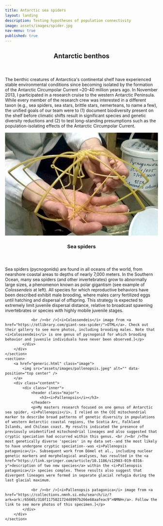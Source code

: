 ```yaml
---
title: Antarctic sea spiders
layout: landing
description: Testing hypotheses of population connectivity
image: assets/images/spider.jpg
nav-menu: true
published: true
---
```


<!-- Main -->
<div id="main">

<!-- One -->
<section id="one">
	<div class="inner">
		<header class="major">
			<h2>Antarctic benthos</h2>
		</header>
		<p>The benthic creatures of Antarctica's continental shelf have experienced stable environmental conditions since becoming isolated by the formation of the Antarctic Circumpolar Current ~20-40 million years ago. In November 2013, I participated in a research cruise to the western Antarctic Peninsula. While every member of the research crew was interested in a different taxon (e.g., sea spiders, sea stars, brittle stars, nemerteans, to name a few), the unified goals of our team were to (1) document biodiversity present on the shelf before climatic shifts result in significant species and genetic diversity reductions and (2) to test long-standing presumptions such as the population-isolating effects of the Antarctic Circumpolar Current. </p>
	</div>
</section>

<!-- Two -->
<section id="two" class="spotlights">
	<section>
		<a href="generic.html" class="image">
			<img src="assets/images/coloss.jpg" alt="" data-position="center center" />
		</a>
		<div class="content">
			<div class="inner">
				<header class="major">
					<h3>Sea spiders</h3>
				</header>
				<p>Sea spiders (pycnogonids) are found in all oceans of the world, from nearshore coastal areas to depths of nearly 7,000 meters. In the Southern Ocean, many sea spiders (and other invertebrates) grow to abnormally large sizes, a phenomenon known as polar gigantism (see example of <i>Colossendeis</i> at left). All species for which reproductive behaviors have been described exhibit male brooding, where males carry fertilized eggs until hatching and dispersal of offspring. This strategy is expected to extremely limit juvenile dispersal distance, relative to broadcast spawning invertebrates or species with highly mobile juvenile stages.
				
				<br /><br />[<i>Colossendeis</i> image from <a href="https://otlibrary.com/giant-sea-spider/">OTML</a>. Check out their gallery to see more photos, including brooding males. Note that <i>Colossendeis</i> is one genus of pycnogonid for which brooding behavior and juvenile individuals have never been observed.]</p>
			</div>
		</div>
	</section>
	<section>
		<a href="generic.html" class="image">
			<img src="assets/images/pallenopsis.jpeg" alt="" data-position="top center" />
		</a>
		<div class="content">
			<div class="inner">
				<header class="major">
					<h3><i>Pallenopsis</i></h3>
				</header>
				<p>My masters research focused on one genus of Antarctic sea spider, <i>Pallenopsis</i>. I relied on the COI mitochondrial marker to describe broad patterns of genetic diversity in populations of western Antarctic coastal regions, the Scotia Arc, Falkland Islands, and Chilean coast. My results indicated the presence of previously unidentified mitochondrial lineages and also suggested that cryptic speciation had occurred within this genus. <br /><br />The most genetically diverse 'species' in my data set--and the most likely to have undergone cryptic speciation--was <i>Pallenopsis patagonica</i>. Subsequent work from Dömel et al., including nuclear genetic markers and morphological analyses, has resulted in the <a href="https://link.springer.com/article/10.1186/s12983-019-0316-y">description of two new species</a> within the <i>Pallenopsis patagonica</i> species complex. These results also suggest that divergent lineages were formed in separate glacial refugia during the last glacial maximum.
				
				<br /><br />[<i>Pallenopsis patagonica</i> image from <a href="https://collections.nmnh.si.edu/search/iz/?ark=ark:/65665/310f1175021724d8997b266e68aafeac9">NMNH</a>. Follow the link to see more photos of this specimen.]</p>
			</div>
		</div>
	</section>


